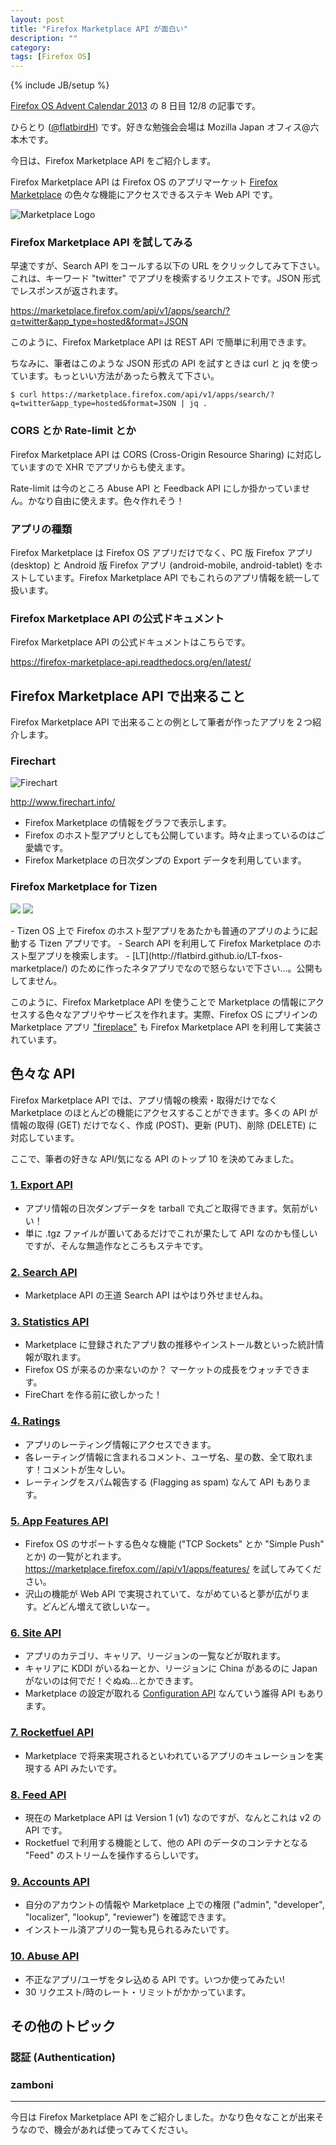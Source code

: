 ```yaml
---
layout: post
title: "Firefox Marketplace API が面白い"
description: ""
category: 
tags: [Firefox OS]
---
```

{% include JB/setup %}

[Firefox OS Advent Calendar 2013](http://www.adventar.org/calendars/103) の 8 日目 12/8 の記事です。

ひらとり ([@flatbirdH](https://twitter.com/flatbirdH)) です。好きな勉強会会場は Mozilla Japan オフィス@六本木です。

今日は、Firefox Marketplace API をご紹介します。

Firefox Marketplace API は Firefox OS のアプリマーケット [Firefox Marketplace](https://marketplace.firefox.com/) の色々な機能にアクセスできるステキ Web API です。

![Marketplace Logo](/assets/posts/2013-12-08/mktplace.png)

### Firefox Marketplace API を試してみる

早速ですが、Search API をコールする以下の URL をクリックしてみて下さい。<br>
これは、キーワード "twitter" でアプリを検索するリクエストです。JSON 形式でレスポンスが返されます。

<p class="indent">
	<a href="https://marketplace.firefox.com/api/v1/apps/search/?q=twitter&amp;app_type=hosted&amp;format=JSON">https://marketplace.firefox.com/api/v1/apps/search/?q=twitter&amp;app_type=hosted&amp;format=JSON</a>
</p>

このように、Firefox Marketplace API は REST API で簡単に利用できます。

ちなみに、筆者はこのような JSON 形式の API を試すときは curl と jq を使っています。もっといい方法があったら教えて下さい。

	$ curl https://marketplace.firefox.com/api/v1/apps/search/?q=twitter&app_type=hosted&format=JSON | jq .

### CORS とか Rate-limit とか

Firefox Marketplace API は CORS (Cross-Origin Resource Sharing) に対応していますので XHR でアプリからも使えます。

Rate-limit は今のところ Abuse API と Feedback API にしか掛かっていません。かなり自由に使えます。色々作れそう！

### アプリの種類

Firefox Marketplace は Firefox OS アプリだけでなく、PC 版 Firefox アプリ (desktop) と Android 版 Firefox アプリ (android-mobile, android-tablet) をホストしています。Firefox Marketplace API でもこれらのアプリ情報を統一して扱います。

### Firefox Marketplace API の公式ドキュメント

Firefox Marketplace API の公式ドキュメントはこちらです。
<p class="indent">
	<a href="https://firefox-marketplace-api.readthedocs.org/en/latest/">https://firefox-marketplace-api.readthedocs.org/en/latest/</a>
</p>

## Firefox Marketplace API で出来ること

Firefox Marketplace API で出来ることの例として筆者が作ったアプリを２つ紹介します。

### Firechart
![Firechart](/assets/posts/2013-12-08/firechart.png)

<p class="indent">
	<a href="http://www.firechart.info/">http://www.firechart.info/</a>
</p>

- Firefox Marketplace の情報をグラフで表示します。
- Firefox のホスト型アプリとしても公開しています。時々止まっているのはご愛嬌です。
- Firefox Marketplace の日次ダンプの Export データを利用しています。

### Firefox Marketplace for Tizen

<p class="center">
	<img class="inline" src="/assets/posts/2013-12-08/tizen-1.png">
	<img class="inline" src="/assets/posts/2013-12-08/tizen-2.png">
</p>
- Tizen OS 上で Firefox のホスト型アプリをあたかも普通のアプリのように起動する Tizen アプリです。
- Search API を利用して Firefox Marketplace のホスト型アプリを検索します。
- [LT](http://flatbird.github.io/LT-fxos-marketplace/) のために作ったネタアプリでなので怒らないで下さい...。公開もしてません。

このように、Firefox Marketplace API を使うことで Marketplace の情報にアクセスする色々なアプリやサービスを作れます。実際、Firefox OS にプリインの Marketplace アプリ ["fireplace"](https://github.com/mozilla/fireplace) も Firefox Marketplace API を利用して実装されています。


## 色々な API

Firefox Marketplace API では、アプリ情報の検索・取得だけでなく Marketplace のほとんどの機能にアクセスすることができます。多くの API が情報の取得 (GET) だけでなく、作成 (POST)、更新 (PUT)、削除 (DELETE) に対応しています。

ここで、筆者の好きな API/気になる API のトップ 10 を決めてみました。

### [1. Export API](https://firefox-marketplace-api.readthedocs.org/en/latest/topics/export.html)
- アプリ情報の日次ダンプデータを tarball で丸ごと取得できます。気前がいい！
- 単に .tgz ファイルが置いてあるだけでこれが果たして API なのかも怪しいですが、そんな無造作なところもステキです。

### [2. Search API](https://firefox-marketplace-api.readthedocs.org/en/latest/topics/search.html)
- Marketplace API の王道 Search API はやはり外せませんね。

### [3. Statistics API](https://firefox-marketplace-api.readthedocs.org/en/latest/topics/stats.html)
- Marketplace に登録されたアプリ数の推移やインストール数といった統計情報が取れます。
- Firefox OS が来るのか来ないのか？ マーケットの成長をウォッチできます。
- FireChart を作る前に欲しかった！

### [4. Ratings](https://firefox-marketplace-api.readthedocs.org/en/latest/topics/ratings.html)
<ul>
<li>アプリのレーティング情報にアクセスできます。</li>
<li>各レーティング情報に含まれるコメント、ユーザ名、星の数、全て取れます！コメントが生々しい。</li>
<li>レーティングをスパム報告する (Flagging as spam) なんて API もあります。</li>
</ul>

### [5. App Features API](https://firefox-marketplace-api.readthedocs.org/en/latest/topics/features.html)
<ul>
<li>Firefox OS のサポートする色々な機能 ("TCP Sockets" とか "Simple Push" とか) の一覧がとれます。<a href="https://marketplace.firefox.com//api/v1/apps/features/">
https://marketplace.firefox.com//api/v1/apps/features/</a> を試してみてください。
</li>
<li>沢山の機能が Web API で実現されていて、ながめていると夢が広がります。どんどん増えて欲しいなー。
</li>
</ul>

### [6. Site API](https://firefox-marketplace-api.readthedocs.org/en/latest/topics/site.html)
<ul>
<li>アプリのカテゴリ、キャリア、リージョンの一覧などが取れます。</li>
<li>キャリアに KDDI がいるねーとか、リージョンに China があるのに Japan がないのは何でだ！ぐぬぬ...とかできます。</li>
<li>Marketplace の設定が取れる <a href="https://marketplace.firefox.com/api/v1/services/config/site/">Configuration API</a> なんていう誰得 API もあります。</li>
</ul>

### [7. Rocketfuel API](https://firefox-marketplace-api.readthedocs.org/en/latest/topics/rocketfuel.html)
- Marketplace で将来実現されるといわれているアプリのキュレーションを実現する API みたいです。

### [8. Feed API](https://firefox-marketplace-api.readthedocs.org/en/latest/topics/feed.html)
- 現在の Marketplace API は Version 1 (v1) なのですが、なんとこれは v2 の API です。
- Rocketfuel で利用する機能として、他の API のデータのコンテナとなる "Feed" のストリームを操作するらしいです。

### [9. Accounts API](https://firefox-marketplace-api.readthedocs.org/en/latest/topics/accounts.html)
<ul>
<li>自分のアカウントの情報や Marketplace 上での権限 ("admin", "developer", "localizer", "lookup", "reviewer") を確認できます。</li>
<li>インストール済アプリの一覧も見られるみたいです。</li>
</ul>

### [10. Abuse API](https://firefox-marketplace-api.readthedocs.org/en/latest/topics/abuse.html)
- 不正なアプリ/ユーザをタレ込める API です。いつか使ってみたい!
- 30 リクエスト/時のレート・リミットがかかっています。

## その他のトピック

### 認証 (Authentication) 

### zamboni

------
今日は Firefox Marketplace API をご紹介しました。かなり色々なことが出来そうなので、機会があれば使ってみてください。




